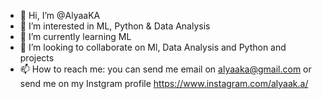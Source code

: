- 👋 Hi, I’m @AlyaaKA
- 👀 I’m interested in ML, Python & Data Analysis
- 🌱 I’m currently learning ML
- 💞️ I’m looking to collaborate on Ml, Data Analysis and Python and projects
- 📫 How to reach me: you can send me email on alyaaka@gmail.com or send me on my Instgram profile https://www.instagram.com/alyaak.a/

<!---
AlyaaKA/AlyaaKA is a ✨ special ✨ repository because its `README.md` (this file) appears on your GitHub profile.
You can click the Preview link to take a look at your changes.
--->
